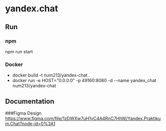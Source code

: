 # yandex.chat

## Run

### npm
npm run start

### Docker
* docker build -t num213/yandex-chat .
* docker run -e HOST="0.0.0.0" -p 49160:8080 -d --name yandex_chat num213/yandex-chat

## Documentation

###Figma Design
https://www.figma.com/file/1zDWXw7uH1yC4A4RnC7HhW/Yandex.Praktikum.Chat?node-id=0%3A1